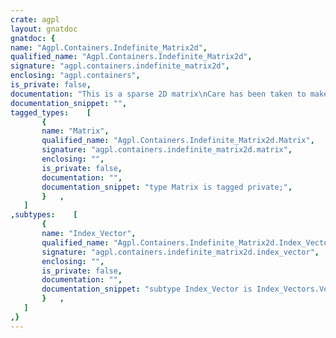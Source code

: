 ```yaml
---
crate: agpl
layout: gnatdoc
gnatdoc: {
name: "Agpl.Containers.Indefinite_Matrix2d",
qualified_name: "Agpl.Containers.Indefinite_Matrix2d",
signature: "agpl.containers.indefinite_matrix2d",
enclosing: "agpl.containers",
is_private: false,
documentation: "This is a sparse 2D matrix\nCare has been taken to make this type as efficient as possible given\nthe Ada.Containers it internally uses.\nThis type is *not* thread-safe.\n\n@formal Index\n@formal Value\n@formal \"<\"",
documentation_snippet: "",
tagged_types:    [
       {
       name: "Matrix",
       qualified_name: "Agpl.Containers.Indefinite_Matrix2d.Matrix",
       signature: "agpl.containers.indefinite_matrix2d.matrix",
       enclosing: "",
       is_private: false,
       documentation: "",
       documentation_snippet: "type Matrix is tagged private;",
       }   ,
   ]
,subtypes:    [
       {
       name: "Index_Vector",
       qualified_name: "Agpl.Containers.Indefinite_Matrix2d.Index_Vector",
       signature: "agpl.containers.indefinite_matrix2d.index_vector",
       enclosing: "",
       is_private: false,
       documentation: "",
       documentation_snippet: "subtype Index_Vector is Index_Vectors.Vector;",
       }   ,
   ]
,}
---
```

